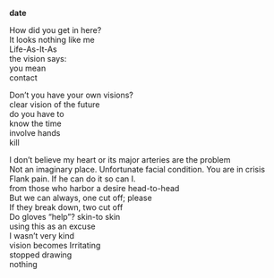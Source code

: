 **date**

How did you get in here?  
It looks nothing like me  
Life-As-It-As  
the vision says:  
you mean  
contact

Don’t you have your own visions?  
clear vision of the future  
do you have to  
know the time  
involve hands  
kill

I don’t believe my heart or its major arteries are the problem  
Not an imaginary place. Unfortunate facial condition. You are in crisis  
Flank pain. If he can do it so can I.  
from those who harbor a desire head-to-head  
But we can always, one cut off; please  
If they break down, two cut off  
Do gloves “help”? skin-to skin  
using this as an excuse  
I wasn’t very kind  
vision becomes Irritating  
stopped drawing  
nothing
